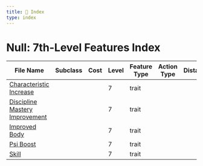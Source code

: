 ```yaml
---
title: 📑 Index
type: index
---
```


# Null: 7th-Level Features Index

| File Name                                                               | Subclass | Cost | Level | Feature Type | Action Type | Distance | Target |
| ----------------------------------------------------------------------- | -------- | ---- | ----- | ------------ | ----------- | -------- | ------ |
| [Characteristic Increase](../Characteristic%20Increase)                 |          |      | 7     | trait        |             |          |        |
| [Discipline Mastery Improvement](../Discipline%20Mastery%20Improvement) |          |      | 7     | trait        |             |          |        |
| [Improved Body](../Improved%20Body)                                     |          |      | 7     | trait        |             |          |        |
| [Psi Boost](../Psi%20Boost)                                             |          |      | 7     | trait        |             |          |        |
| [Skill](../Skill)                                                       |          |      | 7     | trait        |             |          |        |
